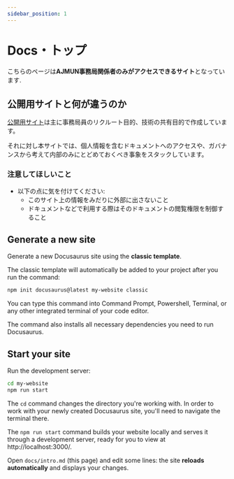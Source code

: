 ```yaml
---
sidebar_position: 1
---
```


# Docs・トップ

こちらのページは**AJMUN事務局関係者のみがアクセスできるサイト**となっています.

## 公開用サイトと何が違うのか

[公開用サイト](https://mogi.re4lity.com)は主に事務局員のリクルート目的、技術の共有目的で作成しています。

それに対し本サイトでは、個人情報を含むドキュメントへのアクセスや、ガバナンスから考えて内部のみにとどめておくべき事象をスタックしています。

### 注意してほしいこと

- 以下の点に気を付けてください:
  - このサイト上の情報をみだりに外部に出さないこと
  - ドキュメントなどで利用する際はそのドキュメントの閲覧権限を制御すること

## Generate a new site

Generate a new Docusaurus site using the **classic template**.

The classic template will automatically be added to your project after you run the command:

```bash
npm init docusaurus@latest my-website classic
```

You can type this command into Command Prompt, Powershell, Terminal, or any other integrated terminal of your code editor.

The command also installs all necessary dependencies you need to run Docusaurus.

## Start your site

Run the development server:

```bash
cd my-website
npm run start
```

The `cd` command changes the directory you're working with. In order to work with your newly created Docusaurus site, you'll need to navigate the terminal there.

The `npm run start` command builds your website locally and serves it through a development server, ready for you to view at http://localhost:3000/.

Open `docs/intro.md` (this page) and edit some lines: the site **reloads automatically** and displays your changes.
